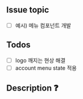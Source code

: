 ## Issue topic

- [ ] 예시) 메뉴 컴포넌트 개발

## Todos

- [ ] logo 깨지는 현상 해결
- [ ] account menu state 적용

## Description :question:
